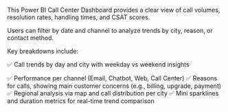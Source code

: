 This Power BI Call Center Dashboard provides a clear view of call volumes, resolution rates, handling times, and CSAT scores. 

Users can filter by date and channel to analyze trends by city, reason, or contact method. 

Key breakdowns include:


 ✅  Call trends by day and city with weekday vs weekend insights

 
 ✅    Performance per channel (Email, Chatbot, Web, Call Center)
 ✅   Reasons for calls, showing main customer concerns (e.g., billing, upgrade, payment)
 ✅   Regional analysis via map and call distribution per city
 ✅  Mini sparklines and duration metrics for real-time trend comparison
